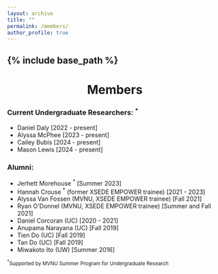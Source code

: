 ```yaml
---
layout: archive
title: ""
permalink: /members/
author_profile: true
---
```


{% include base_path %}
---
<h1 style="text-align: center;">Members</h1>


### Current Undergraduate Researchers: <sup>*</sup>


- Daniel Daly [2022 - present]
- Alyssa McPhee [2023 - present]
- Cailey Bubis [2024 - present]
- Mason Lewis [2024 - present]

### Alumni:

- Jerhett Morehouse <sup>*</sup> [Summer 2023]
- Hannah Crouse <sup>*</sup> (former XSEDE EMPOWER trainee) [2021 - 2023]
- Alyssa Van Fossen (MVNU, XSEDE EMPOWER trainee) [Fall 2021]
- Ryan O'Donnel (MVNU, XSEDE EMPOWER trainee) [Summer and Fall 2021]
- Daniel Corcoran (UC) [2020 - 2021]
- Anupama Narayana (UC) [Fall 2019]
- Tien Do (UC) [Fall 2019]
- Tan Do (UC) [Fall 2019]
- Miwakoto Ito (UW) [Summer 2016]

<sub><sup>*</sup>Supported by MVNU Summer Program for Undergraduate Research</sub>
